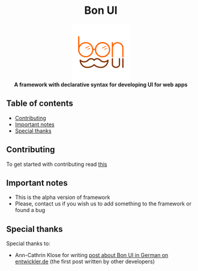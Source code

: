 <h1 align="center">
    Bon UI
</h1>

<div align="center">
    <img src="logo.png" alt="Bon UI logo" height="150">
</div>

<div align="center">
    <strong>A framework with declarative syntax for developing UI for web apps</strong>
</div>

## Table of contents
- [Contributing](#contributing)
- [Important notes](#important-notes)
- [Special thanks](#special-thanks)

## Contributing
To get started with contributing read [this](CONTRIBUTING.md)

## Important notes
- This is the alpha version of framework
- Please, contact us if you wish us to add something to the framework or found a bug

## Special thanks
Special thanks to:
- Ann-Cathrin Klose for writing [post about Bon UI in German on entwickler.de](https://entwickler.de/online/javascript/bon-ui-framework-react-579930406.html) (the first post written by other developers)

